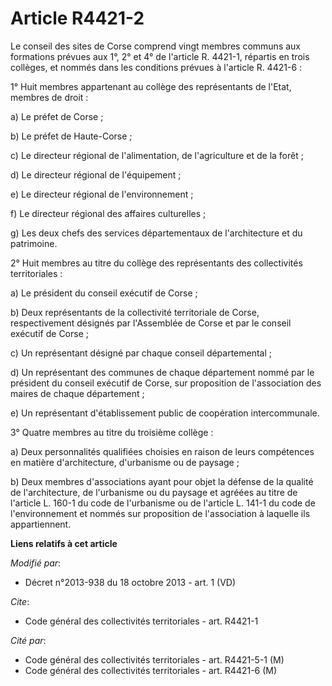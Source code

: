 # Article R4421-2

Le conseil des sites de Corse comprend vingt membres communs aux formations prévues aux 1°, 2° et 4° de l'article R. 4421-1,
répartis en trois collèges, et nommés dans les conditions prévues à l'article R. 4421-6 : 

1° Huit membres appartenant au collège des représentants de l'Etat, membres de droit : 

a) Le préfet de Corse ; 

b) Le préfet de Haute-Corse ; 

c) Le directeur régional de l'alimentation, de l'agriculture et de la forêt ; 

d) Le directeur régional de l'équipement ; 

e) Le directeur régional de l'environnement ; 

f) Le directeur régional des affaires culturelles ; 

g) Les deux chefs des services départementaux de l'architecture et du patrimoine. 

2° Huit membres au titre du collège des représentants des collectivités territoriales : 

a) Le président du conseil exécutif de Corse ; 

b) Deux représentants de la collectivité territoriale de Corse, respectivement désignés par l'Assemblée de Corse et par le
conseil exécutif de Corse ; 

c) Un représentant désigné par chaque conseil départemental ; 

d) Un représentant des communes de chaque département nommé par le président du conseil exécutif de Corse, sur proposition de
l'association des maires de chaque département ; 

e) Un représentant d'établissement public de coopération intercommunale. 

3° Quatre membres au titre du troisième collège : 

a) Deux personnalités qualifiées choisies en raison de leurs compétences en matière d'architecture, d'urbanisme ou de
paysage ; 

b) Deux membres d'associations ayant pour objet la défense de la qualité de l'architecture, de l'urbanisme ou du paysage et
agréées au titre de l'article L. 160-1 du code de l'urbanisme ou de l'article L. 141-1 du code de l'environnement et nommés
sur proposition de l'association à laquelle ils appartiennent.

**Liens relatifs à cet article**

_Modifié par_:

  - Décret n°2013-938 du 18 octobre 2013 - art. 1 (VD)

_Cite_:

  - Code général des collectivités territoriales - art. R4421-1

_Cité par_:

  - Code général des collectivités territoriales - art. R4421-5-1 (M)
  - Code général des collectivités territoriales - art. R4421-6 (M)
